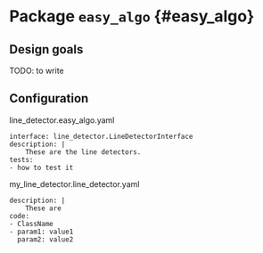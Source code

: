 # Package `easy_algo` {#easy_algo}

<move-here src="#easy_algo-autogenerated"/>

## Design goals

TODO: to write

## Configuration

line_detector.easy_algo.yaml

    interface: line_detector.LineDetectorInterface
    description: |
        These are the line detectors.
    tests:
    - how to test it

my_line_detector.line_detector.yaml

    description: |
        These are
    code:
    - ClassName
    - param1: value1
      param2: value2
